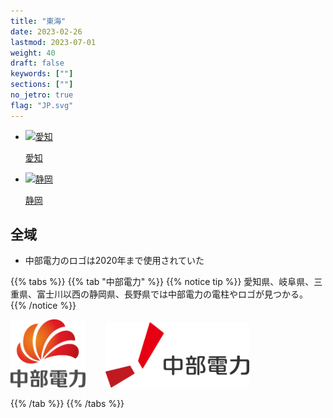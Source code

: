 ```yaml
---
title: "東海"
date: 2023-02-26
lastmod: 2023-07-01
weight: 40
draft: false
keywords: [""]
sections: [""]
no_jetro: true
flag: "JP.svg"
---
```


<ul class="flag-list-japan">
    <li data-nav-id="https://geopinning.space/rule/asia/japan/tokai/aichi/" title="愛知" class="">
        <p><a href="https://geopinning.space/rule/asia/japan/tokai/aichi/" class="flag-link">
            <img src="https://geopinning.space/flags/Aichi.svg" alt="愛知" class="flag-img-link" oncontextmenu="return false;"></a></p>
        <p><a href="https://geopinning.space/rule/asia/japan/tokai/aichi/" class="flag-link">愛知</a></p>
    </li>
    <li data-nav-id="https://geopinning.space/rule/asia/japan/tokai/shizuoka/" title="静岡" class="">
        <p><a href="https://geopinning.space/rule/asia/japan/tokai/shizuoka/" class="flag-link">
            <img src="https://geopinning.space/flags/Shizuoka.svg" alt="静岡" class="flag-img-link" oncontextmenu="return false;"></a></p>
        <p><a href="https://geopinning.space/rule/asia/japan/tokai/shizuoka/" class="flag-link">静岡</a></p>
    </li>
</ul>

<div class="main-desciption country-description">
    <h2 class="section-title">全域</h2>
    <ul class="rule-list">
         <li>中部電力のロゴは2020年まで使用されていた</li>
    </ul>
</div>

{{% tabs %}}
{{% tab "中部電力" %}}
{{% notice tip %}}
愛知県、岐阜県、三重県、富士川以西の静岡県、長野県では中部電力の電柱やロゴが見つかる。
{{% /notice %}}

<div class="googlemap-if">
<img src="CHUBU_Electric_Power.svg" width="120px" style="margin-right:2em">
<img src="CHUBU_Electric_Power_logo.svg" width="230px">
</div>

{{% /tab %}}
{{% /tabs %}}